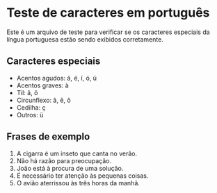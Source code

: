 # Teste de caracteres em português

Este é um arquivo de teste para verificar se os caracteres especiais da língua portuguesa estão sendo exibidos corretamente.

## Caracteres especiais
- Acentos agudos: á, é, í, ó, ú
- Acentos graves: à
- Til: ã, õ
- Circunflexo: â, ê, ô
- Cedilha: ç
- Outros: ü

## Frases de exemplo
1. A cigarra é um inseto que canta no verão.
2. Não há razão para preocupação.
3. João está à procura de uma solução.
4. É necessário ter atenção às pequenas coisas.
5. O avião aterrissou às três horas da manhã.
